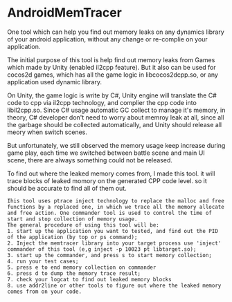# AndroidMemTracer
One tool which can help you find out memory leaks on any dynamics library of your android application, without any change or re-complie on your application.

The initial purpose of this tool is help find out memory leaks from Games which made by Unity (enabled il2cpp feature). But it also can be used for cocos2d games, which has all the game logic in libcocos2dcpp.so, or any application used dynamic library.

On Unity, the game logic is write by C#, Unity engine will translate the C# code to cpp via il2cpp technology, and complier the cpp code into libil2cpp.so. Since C# usage automatic GC collect to manage it's memory,  in theory, C# developer don't need to worry about memroy leak at all, since all the garbage should be collected automatically, and Unity should release all meory when switch scenes.

But unfortunately, we still observed the memory usage keep increase during game play, each time we switched between battle scene and main UI scene, there are always something could not be released. 

To find out where the leaked memory comes from, I made this tool. it will trace blocks of leaked momory on the generated CPP code level. so it should be accurate to find all of them out.

    Ihis tool uses ptrace inject technology to replace the malloc and free functions by a replaced one, in which we trace all the memory allocate and free action. One commander tool is used to control the time of start and stop collection of memory usage. 
    The general procedure of using this tool will be:
    1. start up the application you want to tested, and find out the PID of the application (by top or ps command);
    2. Inject the memtracer library into your target process use 'inject' commander of this tool (e,g inject -p 10023 pt libtarget.so);
    3. start up the commander, and press s to start memory collection;
    4. run your test cases;
    5. press e to end memory collection on commander
    6. press d to dump the memory trace result;
    7. check your logcat to find out leaked memory blocks
    8. use addr2line or other tools to figure out where the leaked memory comes from on your code.
    
    
